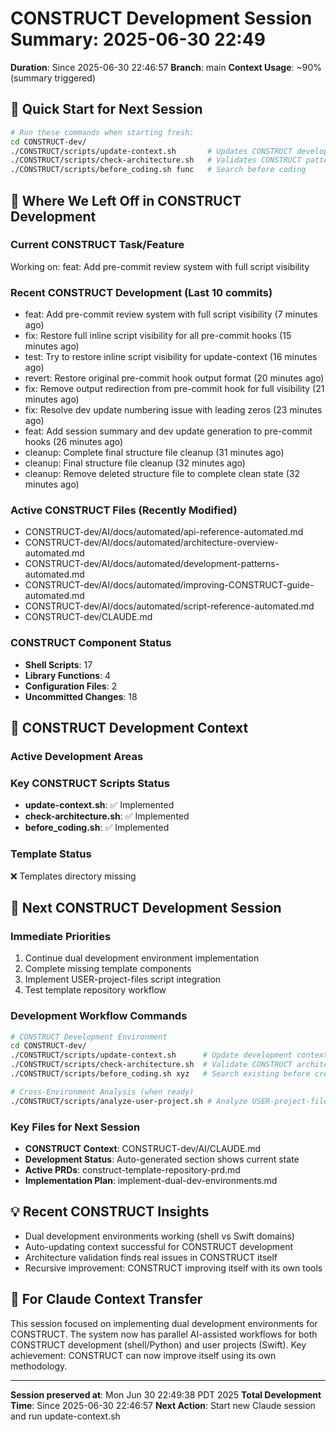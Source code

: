 # CONSTRUCT Development Session Summary: 2025-06-30 22:49
**Duration**: Since 2025-06-30 22:46:57
**Branch**: main
**Context Usage**: ~90% (summary triggered)

## 🎯 Quick Start for Next Session
```bash
# Run these commands when starting fresh:
cd CONSTRUCT-dev/
./CONSTRUCT/scripts/update-context.sh       # Updates CONSTRUCT development context
./CONSTRUCT/scripts/check-architecture.sh   # Validates CONSTRUCT patterns
./CONSTRUCT/scripts/before_coding.sh func   # Search before coding
```

## 📍 Where We Left Off in CONSTRUCT Development

### Current CONSTRUCT Task/Feature
Working on: feat: Add pre-commit review system with full script visibility

### Recent CONSTRUCT Development (Last 10 commits)
- feat: Add pre-commit review system with full script visibility (7 minutes ago)
- fix: Restore full inline script visibility for all pre-commit hooks (15 minutes ago)
- test: Try to restore inline script visibility for update-context (16 minutes ago)
- revert: Restore original pre-commit hook output format (20 minutes ago)
- fix: Remove output redirection from pre-commit hook for full visibility (21 minutes ago)
- fix: Resolve dev update numbering issue with leading zeros (23 minutes ago)
- feat: Add session summary and dev update generation to pre-commit hooks (26 minutes ago)
- cleanup: Complete final structure file cleanup (31 minutes ago)
- cleanup: Final structure file cleanup (32 minutes ago)
- cleanup: Remove deleted structure file to complete clean state (32 minutes ago)

### Active CONSTRUCT Files (Recently Modified)
- CONSTRUCT-dev/AI/docs/automated/api-reference-automated.md
- CONSTRUCT-dev/AI/docs/automated/architecture-overview-automated.md
- CONSTRUCT-dev/AI/docs/automated/development-patterns-automated.md
- CONSTRUCT-dev/AI/docs/automated/improving-CONSTRUCT-guide-automated.md
- CONSTRUCT-dev/AI/docs/automated/script-reference-automated.md
- CONSTRUCT-dev/CLAUDE.md

### CONSTRUCT Component Status
- **Shell Scripts**:       17
- **Library Functions**:        4
- **Configuration Files**:        2
- **Uncommitted Changes**:       18

## 🔧 CONSTRUCT Development Context

### Active Development Areas


### Key CONSTRUCT Scripts Status
- **update-context.sh**: ✅ Implemented
- **check-architecture.sh**: ✅ Implemented
- **before_coding.sh**: ✅ Implemented

### Template Status
❌ Templates directory missing

## 🚀 Next CONSTRUCT Development Session

### Immediate Priorities
1. Continue dual development environment implementation
2. Complete missing template components
3. Implement USER-project-files script integration
4. Test template repository workflow

### Development Workflow Commands
```bash
# CONSTRUCT Development Environment
cd CONSTRUCT-dev/
./CONSTRUCT/scripts/update-context.sh      # Update development context
./CONSTRUCT/scripts/check-architecture.sh  # Validate CONSTRUCT architecture
./CONSTRUCT/scripts/before_coding.sh xyz   # Search existing before creating

# Cross-Environment Analysis (when ready)
./CONSTRUCT/scripts/analyze-user-project.sh # Analyze USER-project-files patterns
```

### Key Files for Next Session
- **CONSTRUCT Context**: CONSTRUCT-dev/AI/CLAUDE.md
- **Development Status**: Auto-generated section shows current state
- **Active PRDs**: construct-template-repository-prd.md
- **Implementation Plan**: implement-dual-dev-environments.md

## 💡 Recent CONSTRUCT Insights
- Dual development environments working (shell vs Swift domains)
- Auto-updating context successful for CONSTRUCT development
- Architecture validation finds real issues in CONSTRUCT itself
- Recursive improvement: CONSTRUCT improving itself with its own tools

## 🤖 For Claude Context Transfer
This session focused on implementing dual development environments for CONSTRUCT. The system now has parallel AI-assisted workflows for both CONSTRUCT development (shell/Python) and user projects (Swift). Key achievement: CONSTRUCT can now improve itself using its own methodology.

---
**Session preserved at**: Mon Jun 30 22:49:38 PDT 2025
**Total Development Time**: Since 2025-06-30 22:46:57
**Next Action**: Start new Claude session and run update-context.sh
